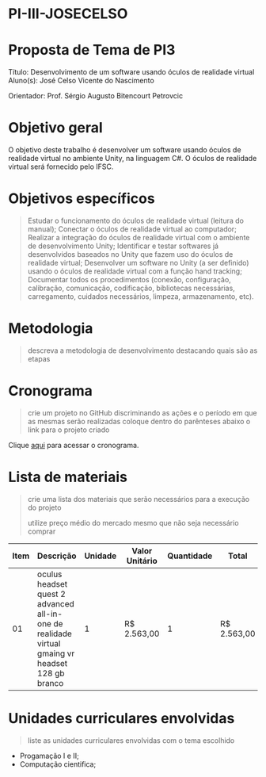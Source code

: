 # PI-III-JOSECELSO

# Proposta de Tema de PI3
Título:
Desenvolvimento de um software usando óculos de realidade virtual
Aluno(s): José Celso Vicente do Nascimento

Orientador: Prof. Sérgio Augusto Bitencourt Petrovcic

# Objetivo geral
O objetivo deste trabalho é desenvolver um software usando óculos de realidade virtual no ambiente Unity, na linguagem C#. O óculos de realidade virtual será fornecido pelo IFSC.


# Objetivos específicos
> Estudar o funcionamento do óculos de realidade virtual (leitura do manual);
Conectar o óculos de realidade virtual ao computador;
Realizar a integração do óculos de realidade virtual com o ambiente de desenvolvimento Unity;
Identificar e testar softwares já desenvolvidos baseados no Unity que fazem uso do óculos de realidade virtual;
Desenvolver um software no Unity (a ser definido) usando o óculos de realidade virtual com a função hand tracking;
Documentar todos os procedimentos (conexão, configuração, calibração, comunicação, codificação, bibliotecas necessárias, carregamento, cuidados necessários, limpeza, armazenamento, etc).

# Metodologia
> descreva a metodologia de desenvolvimento destacando quais são as etapas

# Cronograma
> crie um projeto no GitHub discriminando as ações e o período em que as mesmas serão realizadas
> coloque dentro do parênteses abaixo o link para o projeto criado

Clique [aqui]() para acessar o cronograma.

# Lista de materiais
> crie uma lista dos materiais que serão necessários para a execução do projeto
> 
> utilize preço médio do mercado mesmo que não seja necessário comprar

| Item | Descrição | Unidade | Valor Unitário | Quantidade | Total |
| ---- | ------------- | --- | ------------- | ------------- | ------------- |
|  01  | oculus headset quest 2 advanced all-in-one de realidade virtual gmaing vr headset 128 gb branco| 1 | R$ 2.563,00 | 1 | R$ 2.563,00 |

# Unidades curriculares envolvidas
> liste as unidades curriculares envolvidas com o tema escolhido
- Progamação I e II;
- Computação cientifica;

